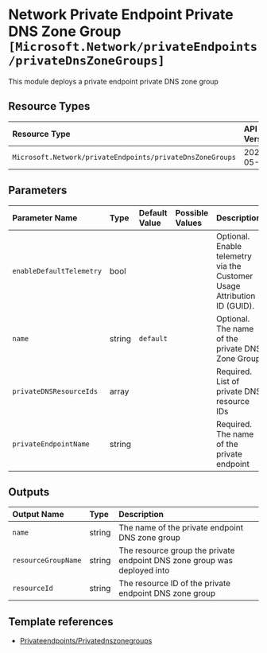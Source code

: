 # Network Private Endpoint Private DNS Zone Group `[Microsoft.Network/privateEndpoints/privateDnsZoneGroups]`

This module deploys a private endpoint private DNS zone group

## Resource Types

| Resource Type | API Version |
| :-- | :-- |
| `Microsoft.Network/privateEndpoints/privateDnsZoneGroups` | 2021-05-01 |

## Parameters

| Parameter Name | Type | Default Value | Possible Values | Description |
| :-- | :-- | :-- | :-- | :-- |
| `enableDefaultTelemetry` | bool |  |  | Optional. Enable telemetry via the Customer Usage Attribution ID (GUID). |
| `name` | string | `default` |  | Optional. The name of the private DNS Zone Group |
| `privateDNSResourceIds` | array |  |  | Required. List of private DNS resource IDs |
| `privateEndpointName` | string |  |  | Required. The name of the private endpoint |

## Outputs

| Output Name | Type | Description |
| :-- | :-- | :-- |
| `name` | string | The name of the private endpoint DNS zone group |
| `resourceGroupName` | string | The resource group the private endpoint DNS zone group was deployed into |
| `resourceId` | string | The resource ID of the private endpoint DNS zone group |

## Template references

- [Privateendpoints/Privatednszonegroups](https://docs.microsoft.com/en-us/azure/templates/Microsoft.Network/2021-03-01/privateEndpoints/privateDnsZoneGroups)
